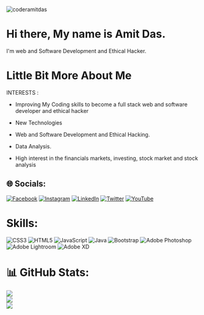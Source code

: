 <p align="left"> <img src="https://komarev.com/ghpvc/?username=coderamitdas&label=Profile%20views&color=0e75b6&style=flat" alt="coderamitdas" /> </p>

# Hi there, My name is Amit Das.

I'm web and Software Development and Ethical Hacker.

# Little Bit More About Me

INTERESTS : 

- Improving My Coding skills to become a full stack web and software developer and ethical hacker

- New Technologies

- Web and Software Development and Ethical Hacking.

- Data Analysis.

- High interest in the financials markets, investing, stock market and stock analysis


## 🌐 Socials:
[![Facebook](https://img.shields.io/badge/Facebook-%231877F2.svg?logo=Facebook&logoColor=white)](https://facebook.com/amitdasofficia) [![Instagram](https://img.shields.io/badge/Instagram-%23E4405F.svg?logo=Instagram&logoColor=white)](https://instagram.com/coderamitdas) [![LinkedIn](https://img.shields.io/badge/LinkedIn-%230077B5.svg?logo=linkedin&logoColor=white)](https://linkedin.com/in/amitdasofficia) [![Twitter](https://img.shields.io/badge/Twitter-%231DA1F2.svg?logo=Twitter&logoColor=white)](https://twitter.com/amitdasofficia) [![YouTube](https://img.shields.io/badge/YouTube-%23FF0000.svg?logo=YouTube&logoColor=white)](https://youtube.com/c/https://youtube.com/channel/UC6ZY60rBL2b1zYCxT1RR28g) 

# Skills:
![CSS3](https://img.shields.io/badge/css3-%231572B6.svg?style=for-the-badge&logo=css3&logoColor=white) ![HTML5](https://img.shields.io/badge/html5-%23E34F26.svg?style=for-the-badge&logo=html5&logoColor=white) ![JavaScript](https://img.shields.io/badge/javascript-%23323330.svg?style=for-the-badge&logo=javascript&logoColor=%23F7DF1E) ![Java](https://img.shields.io/badge/java-%23ED8B00.svg?style=for-the-badge&logo=java&logoColor=white) ![Bootstrap](https://img.shields.io/badge/bootstrap-%23563D7C.svg?style=for-the-badge&logo=bootstrap&logoColor=white) ![Adobe Photoshop](https://img.shields.io/badge/adobephotoshop-%2331A8FF.svg?style=for-the-badge&logo=adobephotoshop&logoColor=white) ![Adobe Lightroom](https://img.shields.io/badge/Adobe%20Lightroom-31A8FF.svg?style=for-the-badge&logo=Adobe%20Lightroom&logoColor=white) ![Adobe XD](https://img.shields.io/badge/Adobe%20XD-470137?style=for-the-badge&logo=Adobe%20XD&logoColor=#FF61F6)
# 📊 GitHub Stats:
![](https://github-readme-stats.vercel.app/api?username=coderamitdas&theme=dark&hide_border=false&include_all_commits=false&count_private=false)<br/>
![](https://github-readme-streak-stats.herokuapp.com/?user=coderamitdas&theme=dark&hide_border=false)<br/>
![](https://github-readme-stats.vercel.app/api/top-langs/?username=coderamitdas&theme=dark&hide_border=false&include_all_commits=false&count_private=false&layout=compact)
